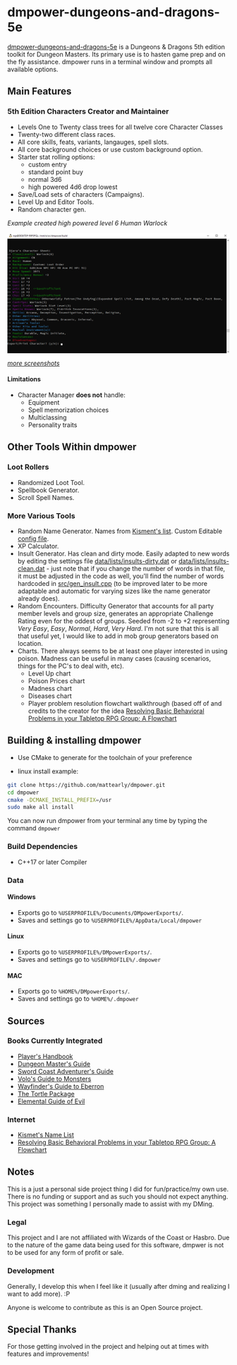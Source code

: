 # dmpower-dungeons-and-dragons-5e

[dmpower-dungeons-and-dragons-5e](https://github.com/mattearly/dmpower-dungeons-and-dragons-5e) is a Dungeons & Dragons 5th edition toolkit for Dungeon Masters. Its primary use is to hasten game prep and on the fly assistance. dmpower runs in a terminal window and prompts all available options.

## Main Features

### 5th Edition Characters Creator and Maintainer

- Levels One to Twenty class trees for all twelve core Character Classes
- Twenty-two different class races.
- All core skills, feats, variants, langauges, spell slots.
- All core background choices or use custom background option.
- Starter stat rolling options:
  - custom entry 
  - standard point buy
  - normal 3d6
  - high powered 4d6 drop lowest
- Save/Load sets of characters (Campaigns).
- Level Up and Editor Tools.
- Random character gen.

_Example created high powered level 6 Human Warlock_

<img src="docs\Level 6 High Powered Warlock Screenshot 2021-11-30.png" align="center">

_[more screenshots](https://imgur.com/a/S3t73rI)_

#### Limitations

- Character Manager **does not** handle: 
  - Equipment
  - Spell memorization choices
  - Multiclassing
  - Personality traits

## Other Tools Within dmpower

### Loot Rollers

- Randomized Loot Tool. 
- Spellbook Generator.
- Scroll Spell Names.

### More Various Tools

- Random Name Generator. Names from [Kisment's list](http://www.dnd.kismetrose.com/pdfs/KismetsFantasyNames.pdf). Custom Editable [config file](data/lists/lists/names.dat).
- XP Calculator.
- Insult Generator. Has clean and dirty mode. Easily adapted to new words by editing the settings file [data/lists/insults-dirty.dat](data/lists/insults-dirty.dat) or [data/lists/insults-clean.dat](data/lists/insults-clean.dat) - just note that if you change the number of words in that file, it must be adjusted in the code as well, you'll find the number of words hardcoded in [src/gen_insult.cpp](src/gen_insult.cpp) (to be improved later to be more adaptable and automatic for varying sizes like the name generator already does).
- Random Encounters. Difficulty Generator that accounts for all party member levels and group size, generates an appropriate Challenge Rating even for the oddest of groups. Seeded from -2 to +2 representing _Very Easy_, _Easy_, _Normal_, _Hard_, _Very Hard_. I'm not sure that this is all that useful yet, I would like to add in mob group generators based on location.
- Charts. There always seems to be at least one player interested in using poison. Madness can be useful in many cases (causing scenarios, things for the PC's to deal with, etc).
  - Level Up chart
  - Poison Prices chart
  - Madness chart
  - Diseases chart
  - Player problem resolution flowchart walkthrough (based off of and credits to the creator for the idea [Resolving Basic Behavioral Problems in your Tabletop RPG Group: A Flowchart](https://www.reddit.com/r/rpg/comments/3avp57/resolving_basic_behavioral_problems_in_your/)

## Building & installing dmpower

- Use CMake to generate for the toolchain of your preference

- linux install example:
```bash
git clone https://github.com/mattearly/dmpower.git
cd dmpower
cmake -DCMAKE_INSTALL_PREFIX=/usr
sudo make all install
```

You can now run dmpower from your terminal any time by typing the command ```dmpower```

### Build Dependencies

- C++17 or later Compiler

### Data

#### Windows

- Exports go to `%USERPROFILE%/Documents/DMpowerExports/`.
- Saves and settings go to `%USERPROFILE%/AppData/Local/dmpower`
 
#### Linux

- Exports go to `%USERPROFILE%/DMpowerExports/`.
- Saves and settings go to `%USERPROFILE%/.dmpower`

#### MAC

- Exports go to `%HOME%/DMpowerExports/`.
- Saves and settings go to `%HOME%/.dmpower`

## Sources

### Books Currently Integrated  

- [Player's Handbook](http://dnd.wizards.com/products/tabletop-games/rpg-products/rpg_playershandbook)
- [Dungeon Master's Guide](http://dnd.wizards.com/products/tabletop-games/rpg-products/dungeon-masters-guide)
- [Sword Coast Adventurer's Guide](http://dnd.wizards.com/products/tabletop-games/rpg-products/sc-adventurers-guide)
- [Volo's Guide to Monsters](http://dnd.wizards.com/products/tabletop-games/rpg-products/volos-guide-to-monsters)
- [Wayfinder's Guide to Eberron](https://www.dmsguild.com/product/247882/wayfinders-guide-to-eberron-5e)
- [The Tortle Package](https://www.dmsguild.com/product/221716/Tortle-Package-5e)
- [Elemental Guide of Evil](https://www.dmsguild.com/product/145542/Elemental-Evil-Players-Companion-5e)

### Internet

- [Kismet's Name List](http://www.dnd.kismetrose.com/MyCharacterNameList.html)
- [Resolving Basic Behavioral Problems in your Tabletop RPG Group: A Flowchart](https://www.reddit.com/r/rpg/comments/3avp57/resolving_basic_behavioral_problems_in_your/)

## Notes

This is a just a personal side project thing I did for fun/practice/my own use. There is no funding or support and as such you should not expect anything. This project was something I personally made to assist with my DMing. 

### Legal

This project and I are not affiliated with Wizards of the Coast or Hasbro. Due to the nature of the game data being used for this software, dmpwer is not to be used for any form of profit or sale.

### Development

Generally, I develop this when I feel like it (usually after dming and realizing I want to add more). :P

Anyone is welcome to contribute as this is an Open Source project.

## Special Thanks

For those getting involved in the project and helping out at times with features and improvements!
